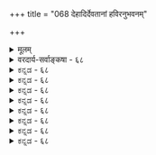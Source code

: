 +++
title = "068 देहादिर्देवतानां हविरनुभवनम्"

+++
<details><summary>मूलम्</summary>

देहादिर्देवतानां हविरनुभवनं सन्निधेर्योगपद्यं प्रीतिर्दानं फलस्याप्यसदिति कथयन्त्यर्धलोकायतस्थाः ।  
तत्राध्यक्षादिदूरस्वमहिमसदृशाशेषवैशिष्ट्यमासां तत्तद्विध्यर्थवादप्रभृतिभिरविदुस्तत्परैरेव शिष्टाः ॥ ६८ ॥
</details>

<details><summary>वरदार्य-सर्वाङ्कषा - ६८</summary>

प्रसङ्गाद्देवतानां विग्रहादिविषयेऽवश्यवक्तव्यं किञ्चिदाह - देहादिरित्यादि । **देवतानाम्** = अग्नीन्द्रादीनाम् देवतानाम् **देहादिः** =देहेन्द्रियादिः, **हविरनुभवनम्** = हविषां स्वीकरणम् सन्निधेः **यैगपद्यम्** = तत्तत्कर्मसु नानादेशानुष्ठीयमानेषु **युगपत्सन्निधानम्प्रीतिः** = तादृशहोमादिजन्यः सन्तोषविशेषः फलस्य दानमपि तत्तत्कर्मणां फलप्रदानं च **असत्** = नास्ति इति **अर्धलोकायतस्थाः** = **अर्धनास्तिकाः** = उत्तरकाण्डाप्रामाण्यवादिनः पूर्वमीमांसकाः कथयन्ति । पूर्वकाण्डाप्रामाण्यमुत्तरकाण्डमात्रप्रामाण्यञ्च वदन्तो राहुमीमांसकाः यथाऽर्धनास्तिकाः, 







500 

तत्राध्यक्षादिदूरस्वमहिमसदृशाशेषवैशिष्ट्यमासां 

तत्तद्विध्यर्थवादप्रभृतिभिरविदुः तत्परैरेव शिष्टाः ॥68॥ 

तथैवोत्तरकाण्डाप्रामाण्यं पूर्वकाण्डमात्रप्रामाण्यवादिनः कबन्धमीमांसका अपि अर्धनास्तिका इत्याचार्याणामाशयः । अत एव च सर्वस्याप्यविशेषेण प्रामाण्यवादिन एतत्सिद्धान्तिन एव पूर्णास्तिका इत्यपि कैमुतिकसिद्धम् ॥ 

पूर्वमीमांसकानामयमाशयः - अग्नीन्द्रादीनां देवतानां यदि शरीरं स्यात्, तत् किमभौतिकम्, उत भौतिकम्? नाद्यः, आत्मातिरिक्तस्य प्राकृतत्वात् तत्रत्यानां कर्माधीनत्वाङ्गीकाराच्च । द्वितीये तेषां नश्वरत्वावश्यंभावात् ; तेषां नाशे, तदनन्तरं का गतिः ? न चान्यः कश्चनागच्छतीति वाच्यम्, तस्य पूर्वमसत्त्वेन, पूर्वमनुष्ठितकर्मणास्य नूतनस्य प्रसन्नत्वासंभवेन फलस्याप्यसंभवप्रसङ्गात् । न च परमात्मनो नियोगात्सर्वं सङ्गच्छेत, राज्ञाधिकारस्थाननियोगवदिति वाच्यम्; तादृशस्येश्वरस्य पूर्वमीमांसकैरनङ्गीकारात् । न च तावता ते नास्तिकाः, अनुपदमेवास्तिकनास्तिकपदार्थस्य प्रदर्शितत्वात् । अतः कर्मणामेव फलप्रदत्वमावश्यकम् । किञ्च अग्निहोत्रादीनां स्वर्गस्य चैव हि कार्यकारणभावः श्रुतिसिद्धः । मध्ये देवतानां निवेशे स्वर्गो न यागफलं स्यात् । अतो देवता अपि यज्ञशेषतयैव प्राप्तप्राणाः, न तु स्वतन्त्राः । अत एवाग्न्यादिशब्द एव देवता । तदतिरिक्तत्वेऽन्येनापि नाम्ना होमानुष्ठानाद्यापत्तिरिति सर्वं संकीर्णमयं स्यात् । एवं विग्रहाभावादेव हविर्भुक्त्वं तेषां नास्ति । अत एव वैदिकदृष्ट्या परिदृश्यमानोऽग्निरेव हविर्भुक् । किञ्च देवतानां सशरीरत्वे युगपदनेकदेशेष्वेककालावच्छेदेनानुष्ठीयमानेषु यज्ञेषु एकेन शरीरेण युगपत्सान्निध्यासंभवः । न चानेकशरीरपरिग्रहेण तत्संभवः; सर्वेषां तादृशशक्तिसत्त्वे प्रमाणाभावात् । यज्ञविधिनैव तत्कल्पने आत्माश्रयादिदोषप्रसङ्गः । पूर्वोक्तरीत्यान्यथासिद्धेश्च । ईश्वरस्य सर्वनियामकत्वात् सर्वशक्तत्वाच्च सर्वनिर्वाहे, ‘तद्धेतोरेव’ इत्यादिन्यायेन देवतान्तराणामनवकाशप्रसङ्गश्च । अत एव देवताप्रीतेः, तन्मूलकफलव्यवस्थायाश्च नावकाशः । एतत्सर्वमभिप्रेत्योक्तम्- 'विग्रहो हविरादानं युगपत्कर्मसन्निधिः । प्रीतिः फलप्रदानं च देवतानां न विद्यते ॥' (श्लो. वा.) इति । अतश्च 'वज्रहस्तः पुरन्दरः' इत्यादयः केवलार्थवादरूपाः, न स्वार्थे तात्पर्यवन्तः । न चेश्वरस्यैवाभावे उपनिषदां का गतिरिति चेत्, अनेककल्पकालं कर्मानुष्ठानफलभूतदेवयोनिरूपः, भोगभूमिगतः आत्मविशेष एव सः । स्वर्गादयोऽपि अतिशयितभोगभूमयः एव ॥ 

नन्वीश्वराभावे जगत्सृष्ट्यादिकर्ता क इति चेत्, न कोऽपि जगत अनादित्वात्, महाप्रलया भावात् । अवान्तरसृष्टिप्रलयादिकं तु जीवेन चतुर्मुखेनैव निर्वाह्यते । नन्ववान्तरप्रलयपदमेव महाप्रलयसद्भावमावेदयतीति चेत्, महत्त्वादीनां सापेक्षत्वेन, भवत्संमतावान्तरप्रलयस्यैव महाप्रलयरूपत्वात्, भवद्दृष्ट्यैव 'अवान्तर' पदप्रयोगात् । अतो देवानां विग्रहादिर्नास्ति ॥ 

Straf 



सिद्धान्तमाह – तत्रेत्यादि । **तत्र** = एवं प्राप्ते, **शिष्टाः** = वेदनिष्ठाः महात्मानः महर्षयः **आसां** = देवतानाम् **अध्यक्षादिदूराणि** = **प्रत्यक्षानुमानातीतानि** = अतीन्द्रियाणि यानि स्वमहिमानि तत्सदृशम् **अशेषम्** = समस्तमपि वैशिष्ट्यम् **तत्परैः** = तत्तत्स्वार्थे तात्पर्यवद्भिः **तत्तद्विध्यर्थवादप्रभृतिभिरेव** = 

501 

[अवतारतत्त्वविवरणम् ] 



214. 

साधुत्राणादिहेतोः तदुचितसमये विग्रहांशैः स्वकीयैः 

स्वेच्छातः सत्यरूपो विभुरवतरति स्वान् गुणौघाननुज्झन् । व्यूहे संकर्षणादौ गुणनियतिरभिव्यक्तिवैषम्यमात्रात् 

वृद्धिह्रासाद्यभावात् स हि भवति सदा पूर्णषाड्गुण्यशाली ॥69॥ 

तत्तद्देवताप्रतिपादकैः ‘इन्द्राय राज्ञे', 'अग्नयेऽष्टाकपालम्' 'वायव्यं श्वेतमालभेत' इत्यादिविधिभिः, 'वायुर्वै क्षेपिष्ठा देवता' इत्यादिभिः अर्थवादैः, आदिपदग्रायैः 'ह्वयाम्यग्नि प्रथमं स्वस्तये ह्वयामि देव सवितारम्' इत्यादिभिर्मन्त्रैरेव च **अविदुः** = अन्वगच्छन् । अतीन्द्रियविषये वैदिकानां वेद एव परमं चक्षुः । अतो देवानामतिशयितविलक्षणशक्तिमत्त्वादिकमपि तत एव सिद्धं तथैवाङ्गीकार्यम् । 'प्रभृति' पदेन गीतादीनामपि ग्रहणम् । 'सह यज्ञैः प्रजाः सृष्ट्वा पुरोवाच प्रजापतिः । अनेन प्रसविष्यध्वमेष वोऽस्त्विष्टकामधुक् ॥' देवान् भावयतानेन ते देवा भावयन्तु वः । परस्परं भावयन्तः श्रेयः परमवाप्स्यथ ॥' (गी. 3- 1-11 ) इत्यादिभगवद्वचनैर्देवानां फलप्रदत्वादिकं स्पष्टमुक्तम् । वस्तुतस्तु- 

देवतानां रहस्यं तु गहनं परमं मतम् । अध्यात्मज्ञाननिष्ठानामपि वक्तुं न शक्यते ॥ 

आध्यात्मं स्यात्स्वविषयम्, अधिदेवं तु सृष्टिगम् । विज्ञानं दुर्लभं ज्ञानात्, ज्ञात्वा त्याज्या विचारणा ॥ श्रद्धैव पोषणीया स्यात्स्वात्मनो हितमीप्सता । दुर्लभा सा च सत्सङ्गादन्यत्राहुर्मनीषिणः ॥ ६८ ॥
</details>


<details><summary>ಕನ್ನಡ - ६८</summary>

देवतॆगळिगॆ शरीरादिगळु इल्लवॆन्दु पूर्वमीमांसकरु हेळुवु दरिन्द, परमात्मनिगू विग्रहादिगळु इरलु साध्यविल्ल ऎम्ब आक्षेपवन्नु विमर्शिसुत्तारॆ देवतानां देहादि, हविरनुभवनं, सन्निधे यगपद्यं, प्रीतिः, फलस्य दानमपि असत् 

- इन्द्रादि देवतॆगळिगॆ शरीरेन्द्रियादिगळु, हविस्सन्नु पडॆयुवुदु, ऒन्दे समयदल्लि अनेक कडॆगळल्लि उपस्थितवागुवुदु, भक्तरु माडुव पूजादिगळिन्द सन्तोष पडुवुदु, आया कर्मगळ फलवन्नु कॊडुवुदु इवु यावुदू इल्ल इति अर्धलोकायतस्था- ऎन्दु देवतॆगळन्नॊप्पद अर्ध नास्तिक राद पूर्वमीमांसकरु हेळुत्तारॆ. 

\- 

248 

[श्लोक 68 

तत्र आसां अध्यक्षादिरस्वमहिमसदृशाशेषवैशिष्ट्य तत्परैरेव तद्विध्यर्थवादप्रधृतिभिः शिष्टाः अविदुः-इदु सरि यल्ल. ई देवतॆगळ महत्व, अदक्कॆ तक्कन्तह शक्ति सामर्थ्यगळॆल्लवू लौकिक प्रत्यक्षक्कॆ ऎळ्ळष्टू गोचरवागलु साध्यविल्लदिरुवाग, इन्तह शक्ति सामर्थगळन्नु स्पष्टवागि तिळिसुव विधि, मत्तु अर्थवाद मुन्ताद श्रुति वाक्यगळिन्दले शिष्टरु देवतॆगळिगॆ शरीरादि सद्भाववन्नु निश्चयिसिरुत्तारॆ. 

पूर्वपक्ष - क्रियारूपगळाद यागादिगळु नशिसि होगुवुदरिन्द, मुन्दॆ ऎन्दो बरुव स्वर्गादि फलगळिगॆ इवु साक्षात्तागि कारणवागलु साध्यविल्ल. अवुगळिन्द हुट्टुव 'अपूर्व'दिन्दले फल दॊरॆयुत्तदॆ. यागादिगळिन्द पूजितराद इन्द्रादि देवतॆगळ अनुग्रहदिन्दले आया कर्मगळ फल दॊरॆयुवुदादरॆ, कालान्तरदल्लि एनादरॊन्दु अपचार दिन्द आ अनुग्रह बदलागुव सम्भवविरुवुदरिन्द आ देवतॆगळु कर्मद फलवन्नु कॊडदे इरलु सम्भव बरुत्तदॆ. इदरिन्द वैदिक कर्मगळल्लि यारिगू दृढ विश्वास बरलु अवकाशविल्लदॆ होगुत्तदॆ. 

इदल्लदॆ, यागादिगळिन्द देवतॆगळिगॆ प्रीति बरलु अवकाशवू इल्ल. यागदल्लि आया देवतॆगॆ कॊडुव आहुतिगळन्नु अवरे साक्षात्तागि बन्दु 'स्वीकरिसुवुदागलि, अदन्नु भोगिसुवुदागलि, इदरिन्द प्रीति हुट्टुवुदा गलि, इवु यावुदक्कू अवकाशविल्ल. ई क्रियॆगळॆल्लवू शरीरसाध्य. शरीर ऒप्पिदरॆ अदक्कॆ नाशवू ऒन्दु दिन अगत्य. शरीर नाशवादमेलॆ आ देवतॆगळिन्द आहुतियन्नु स्वीकरिसुवुदु मुन्तादवु शक्यविल्ल. इदरिन्द आ कालदल्लि माडुव यागादिगळू फलरहितवे आगबेकागुत्तदॆ. 

इदल्लदॆ, ऒन्दे समयदल्लि ऒन्दे देवतॆगॆ अनेक जनरु आहुति यन्नु कॊट्टाग, ऒन्दे समयदल्लि ऒन्दु शरीर अनेक कडॆगळल्लिरलु साध्यविल्लदिरुवुदरिन्द आहुतियन्नु स्वीकरिसलु शक्यवे इल्ल. इदरिन्द आ कर्मगळु विफलवागबेकागुत्तदॆ. आद्दरिन्द देवतॆगळिगॆ शरीरवागलि अहुतियन्नु स्वीकरिसुवुदागलि, अनुग्रहवागलि, अदर मूलक फलप्राप्ति यागलि ऒप्पतक्कद्दल्ल. इदन्नु कुमारिलरु 'विग्रहो हविरादानं युग पत्कर्मसन्निधिः । प्रीतिः फलप्रदानं च देवतानां न विद्यते” ऎन्दु हेळिरुवरु.श्लोक 69] 

नायकसर 

249 

- 214 - [भगवन्तनु ऎल्लि यावागलू षड्डु ण परिपूर्णनु 

इन्द्रादि शब्दगळिगॆ एनर्थ? ऎन्दरॆ, आया शब्दवे देवतॆये हॊरतु, बेरॆयागि देवतॆ ऎम्ब ऒन्दु आत्मवर्गवे इल्ल. वेद नित्यविभु वाद्दरिन्द अदर इन्द्रादि शब्दगळू नित्यविभुवाद्दरिन्द यारु यावकडॆ यागादिगळन्नु माडिदरू आया देवतॆगळ मन्त्रवन्नु हेळि आहुति कॊडु वुदरल्लि याव अड्डियू इल्ल. आद्दरिन्द देवतॆगळिगॆ शरीरादिगळु इल्ल. 

सिद्धान्त ई पक्षदल्लि लोकातीतवाद अर्थवन्नु हेळुव वेददल्लि हेळिरुव 'वज्रहस्तः पुरन्दरः' इत्यादि देवतॆगळ वर्णनॆगळॆल्लवू अर्थ रहितवागुत्तवॆ. लोकातीतराद देवतॆगळ शक्ति सामर्थ्यगळन्नु नम्म दृष्टान्तदिन्द निर्णयिसुवुदु परम अविवेकवागुत्तदॆ. अवर प्रीति कोपगळु नम्मगळ प्रीति कोपगळन्तॆ अव्यवस्थितवागिरुवुदिल्ल. आद्द रिन्द देवतॆगळिगॆ विलक्षण शरीर, विलक्षण शक्तिसामर्थगळु, व्यवस्थितवाद प्रीतिकोपगळू इरुवुदरिन्द हिन्दॆ हेळिद याव दोषवू बरुवुदिल्ल. इदरन्तॆ परमत्मनू अवनिगॆ तक्कन्तॆ दिव्य मङ्गळ शरीर, शक्तिसामर्थादि विशिष्टनागुवुदरल्लि याव तडॆयू इल्ल ॥ ६८ ।
</details>


<details><summary>ಕನ್ನಡ - ६८</summary>

देवतॆगळिगॆ शरीरादिगळु इल्लवॆन्दु पूर्वमीमांसकरु हेळुवु दरिन्द, परमात्मनिगू विग्रहादिगळु इरलु साध्यविल्ल ऎम्ब आक्षेपवन्नु विमर्शिसुत्तारॆ देवतानां देहादि, हविरनुभवनं, सन्निधे यगपद्यं, प्रीतिः, फलस्य दानमपि असत् 

- इन्द्रादि देवतॆगळिगॆ शरीरेन्द्रियादिगळु, हविस्सन्नु पडॆयुवुदु, ऒन्दे समयदल्लि अनेक कडॆगळल्लि उपस्थितवागुवुदु, भक्तरु माडुव पूजादिगळिन्द सन्तोष पडुवुदु, आया कर्मगळ फलवन्नु कॊडुवुदु इवु यावुदू इल्ल इति अर्धलोकायतस्था- ऎन्दु देवतॆगळन्नॊप्पद अर्ध नास्तिक राद पूर्वमीमांसकरु हेळुत्तारॆ. 

\- 

248 

[श्लोक 68 

तत्र आसां अध्यक्षादिरस्वमहिमसदृशाशेषवैशिष्ट्य तत्परैरेव तद्विध्यर्थवादप्रधृतिभिः शिष्टाः अविदुः-इदु सरि यल्ल. ई देवतॆगळ महत्व, अदक्कॆ तक्कन्तह शक्ति सामर्थ्यगळॆल्लवू लौकिक प्रत्यक्षक्कॆ ऎळ्ळष्टू गोचरवागलु साध्यविल्लदिरुवाग, इन्तह शक्ति सामर्थगळन्नु स्पष्टवागि तिळिसुव विधि, मत्तु अर्थवाद मुन्ताद श्रुति वाक्यगळिन्दले शिष्टरु देवतॆगळिगॆ शरीरादि सद्भाववन्नु निश्चयिसिरुत्तारॆ. 

पूर्वपक्ष - क्रियारूपगळाद यागादिगळु नशिसि होगुवुदरिन्द, मुन्दॆ ऎन्दो बरुव स्वर्गादि फलगळिगॆ इवु साक्षात्तागि कारणवागलु साध्यविल्ल. अवुगळिन्द हुट्टुव 'अपूर्व'दिन्दले फल दॊरॆयुत्तदॆ. यागादिगळिन्द पूजितराद इन्द्रादि देवतॆगळ अनुग्रहदिन्दले आया कर्मगळ फल दॊरॆयुवुदादरॆ, कालान्तरदल्लि एनादरॊन्दु अपचार दिन्द आ अनुग्रह बदलागुव सम्भवविरुवुदरिन्द आ देवतॆगळु कर्मद फलवन्नु कॊडदे इरलु सम्भव बरुत्तदॆ. इदरिन्द वैदिक कर्मगळल्लि यारिगू दृढ विश्वास बरलु अवकाशविल्लदॆ होगुत्तदॆ. 

इदल्लदॆ, यागादिगळिन्द देवतॆगळिगॆ प्रीति बरलु अवकाशवू इल्ल. यागदल्लि आया देवतॆगॆ कॊडुव आहुतिगळन्नु अवरे साक्षात्तागि बन्दु 'स्वीकरिसुवुदागलि, अदन्नु भोगिसुवुदागलि, इदरिन्द प्रीति हुट्टुवुदा गलि, इवु यावुदक्कू अवकाशविल्ल. ई क्रियॆगळॆल्लवू शरीरसाध्य. शरीर ऒप्पिदरॆ अदक्कॆ नाशवू ऒन्दु दिन अगत्य. शरीर नाशवादमेलॆ आ देवतॆगळिन्द आहुतियन्नु स्वीकरिसुवुदु मुन्तादवु शक्यविल्ल. इदरिन्द आ कालदल्लि माडुव यागादिगळू फलरहितवे आगबेकागुत्तदॆ. 

इदल्लदॆ, ऒन्दे समयदल्लि ऒन्दे देवतॆगॆ अनेक जनरु आहुति यन्नु कॊट्टाग, ऒन्दे समयदल्लि ऒन्दु शरीर अनेक कडॆगळल्लिरलु साध्यविल्लदिरुवुदरिन्द आहुतियन्नु स्वीकरिसलु शक्यवे इल्ल. इदरिन्द आ कर्मगळु विफलवागबेकागुत्तदॆ. आद्दरिन्द देवतॆगळिगॆ शरीरवागलि अहुतियन्नु स्वीकरिसुवुदागलि, अनुग्रहवागलि, अदर मूलक फलप्राप्ति यागलि ऒप्पतक्कद्दल्ल. इदन्नु कुमारिलरु 'विग्रहो हविरादानं युग पत्कर्मसन्निधिः । प्रीतिः फलप्रदानं च देवतानां न विद्यते” ऎन्दु हेळिरुवरु.श्लोक 69] 

नायकसर 

249 

- 214 - [भगवन्तनु ऎल्लि यावागलू षड्डु ण परिपूर्णनु 

इन्द्रादि शब्दगळिगॆ एनर्थ? ऎन्दरॆ, आया शब्दवे देवतॆये हॊरतु, बेरॆयागि देवतॆ ऎम्ब ऒन्दु आत्मवर्गवे इल्ल. वेद नित्यविभु वाद्दरिन्द अदर इन्द्रादि शब्दगळू नित्यविभुवाद्दरिन्द यारु यावकडॆ यागादिगळन्नु माडिदरू आया देवतॆगळ मन्त्रवन्नु हेळि आहुति कॊडु वुदरल्लि याव अड्डियू इल्ल. आद्दरिन्द देवतॆगळिगॆ शरीरादिगळु इल्ल. 

सिद्धान्त ई पक्षदल्लि लोकातीतवाद अर्थवन्नु हेळुव वेददल्लि हेळिरुव 'वज्रहस्तः पुरन्दरः' इत्यादि देवतॆगळ वर्णनॆगळॆल्लवू अर्थ रहितवागुत्तवॆ. लोकातीतराद देवतॆगळ शक्ति सामर्थ्यगळन्नु नम्म दृष्टान्तदिन्द निर्णयिसुवुदु परम अविवेकवागुत्तदॆ. अवर प्रीति कोपगळु नम्मगळ प्रीति कोपगळन्तॆ अव्यवस्थितवागिरुवुदिल्ल. आद्द रिन्द देवतॆगळिगॆ विलक्षण शरीर, विलक्षण शक्तिसामर्थगळु, व्यवस्थितवाद प्रीतिकोपगळू इरुवुदरिन्द हिन्दॆ हेळिद याव दोषवू बरुवुदिल्ल. इदरन्तॆ परमत्मनू अवनिगॆ तक्कन्तॆ दिव्य मङ्गळ शरीर, शक्तिसामर्थादि विशिष्टनागुवुदरल्लि याव तडॆयू इल्ल ॥ ६८ ।
</details>



<details><summary>ಕನ್ನಡ - ६८</summary>

देवतॆगळिगॆ शरीरादिगळु इल्लवॆन्दु पूर्वमीमांसकरु हेळुवु दरिन्द, परमात्मनिगू विग्रहादिगळु इरलु साध्यविल्ल ऎम्ब आक्षेपवन्नु विमर्शिसुत्तारॆ देवतानां देहादि, हविरनुभवनं, सन्निधे यगपद्यं, प्रीतिः, फलस्य दानमपि असत् 

- इन्द्रादि देवतॆगळिगॆ शरीरेन्द्रियादिगळु, हविस्सन्नु पडॆयुवुदु, ऒन्दे समयदल्लि अनेक कडॆगळल्लि उपस्थितवागुवुदु, भक्तरु माडुव पूजादिगळिन्द सन्तोष पडुवुदु, आया कर्मगळ फलवन्नु कॊडुवुदु इवु यावुदू इल्ल इति अर्धलोकायतस्था- ऎन्दु देवतॆगळन्नॊप्पद अर्ध नास्तिक राद पूर्वमीमांसकरु हेळुत्तारॆ. 

\- 

248 

[श्लोक 68 

तत्र आसां अध्यक्षादिरस्वमहिमसदृशाशेषवैशिष्ट्य तत्परैरेव तद्विध्यर्थवादप्रधृतिभिः शिष्टाः अविदुः-इदु सरि यल्ल. ई देवतॆगळ महत्व, अदक्कॆ तक्कन्तह शक्ति सामर्थ्यगळॆल्लवू लौकिक प्रत्यक्षक्कॆ ऎळ्ळष्टू गोचरवागलु साध्यविल्लदिरुवाग, इन्तह शक्ति सामर्थगळन्नु स्पष्टवागि तिळिसुव विधि, मत्तु अर्थवाद मुन्ताद श्रुति वाक्यगळिन्दले शिष्टरु देवतॆगळिगॆ शरीरादि सद्भाववन्नु निश्चयिसिरुत्तारॆ. 

पूर्वपक्ष - क्रियारूपगळाद यागादिगळु नशिसि होगुवुदरिन्द, मुन्दॆ ऎन्दो बरुव स्वर्गादि फलगळिगॆ इवु साक्षात्तागि कारणवागलु साध्यविल्ल. अवुगळिन्द हुट्टुव 'अपूर्व'दिन्दले फल दॊरॆयुत्तदॆ. यागादिगळिन्द पूजितराद इन्द्रादि देवतॆगळ अनुग्रहदिन्दले आया कर्मगळ फल दॊरॆयुवुदादरॆ, कालान्तरदल्लि एनादरॊन्दु अपचार दिन्द आ अनुग्रह बदलागुव सम्भवविरुवुदरिन्द आ देवतॆगळु कर्मद फलवन्नु कॊडदे इरलु सम्भव बरुत्तदॆ. इदरिन्द वैदिक कर्मगळल्लि यारिगू दृढ विश्वास बरलु अवकाशविल्लदॆ होगुत्तदॆ. 

इदल्लदॆ, यागादिगळिन्द देवतॆगळिगॆ प्रीति बरलु अवकाशवू इल्ल. यागदल्लि आया देवतॆगॆ कॊडुव आहुतिगळन्नु अवरे साक्षात्तागि बन्दु 'स्वीकरिसुवुदागलि, अदन्नु भोगिसुवुदागलि, इदरिन्द प्रीति हुट्टुवुदा गलि, इवु यावुदक्कू अवकाशविल्ल. ई क्रियॆगळॆल्लवू शरीरसाध्य. शरीर ऒप्पिदरॆ अदक्कॆ नाशवू ऒन्दु दिन अगत्य. शरीर नाशवादमेलॆ आ देवतॆगळिन्द आहुतियन्नु स्वीकरिसुवुदु मुन्तादवु शक्यविल्ल. इदरिन्द आ कालदल्लि माडुव यागादिगळू फलरहितवे आगबेकागुत्तदॆ. 

इदल्लदॆ, ऒन्दे समयदल्लि ऒन्दे देवतॆगॆ अनेक जनरु आहुति यन्नु कॊट्टाग, ऒन्दे समयदल्लि ऒन्दु शरीर अनेक कडॆगळल्लिरलु साध्यविल्लदिरुवुदरिन्द आहुतियन्नु स्वीकरिसलु शक्यवे इल्ल. इदरिन्द आ कर्मगळु विफलवागबेकागुत्तदॆ. आद्दरिन्द देवतॆगळिगॆ शरीरवागलि अहुतियन्नु स्वीकरिसुवुदागलि, अनुग्रहवागलि, अदर मूलक फलप्राप्ति यागलि ऒप्पतक्कद्दल्ल. इदन्नु कुमारिलरु 'विग्रहो हविरादानं युग पत्कर्मसन्निधिः । प्रीतिः फलप्रदानं च देवतानां न विद्यते” ऎन्दु हेळिरुवरु.श्लोक 69] 

नायकसर 

249 

- 214 - [भगवन्तनु ऎल्लि यावागलू षड्डु ण परिपूर्णनु 

इन्द्रादि शब्दगळिगॆ एनर्थ? ऎन्दरॆ, आया शब्दवे देवतॆये हॊरतु, बेरॆयागि देवतॆ ऎम्ब ऒन्दु आत्मवर्गवे इल्ल. वेद नित्यविभु वाद्दरिन्द अदर इन्द्रादि शब्दगळू नित्यविभुवाद्दरिन्द यारु यावकडॆ यागादिगळन्नु माडिदरू आया देवतॆगळ मन्त्रवन्नु हेळि आहुति कॊडु वुदरल्लि याव अड्डियू इल्ल. आद्दरिन्द देवतॆगळिगॆ शरीरादिगळु इल्ल. 

सिद्धान्त ई पक्षदल्लि लोकातीतवाद अर्थवन्नु हेळुव वेददल्लि हेळिरुव 'वज्रहस्तः पुरन्दरः' इत्यादि देवतॆगळ वर्णनॆगळॆल्लवू अर्थ रहितवागुत्तवॆ. लोकातीतराद देवतॆगळ शक्ति सामर्थ्यगळन्नु नम्म दृष्टान्तदिन्द निर्णयिसुवुदु परम अविवेकवागुत्तदॆ. अवर प्रीति कोपगळु नम्मगळ प्रीति कोपगळन्तॆ अव्यवस्थितवागिरुवुदिल्ल. आद्द रिन्द देवतॆगळिगॆ विलक्षण शरीर, विलक्षण शक्तिसामर्थगळु, व्यवस्थितवाद प्रीतिकोपगळू इरुवुदरिन्द हिन्दॆ हेळिद याव दोषवू बरुवुदिल्ल. इदरन्तॆ परमत्मनू अवनिगॆ तक्कन्तॆ दिव्य मङ्गळ शरीर, शक्तिसामर्थादि विशिष्टनागुवुदरल्लि याव तडॆयू इल्ल ॥ ६८ ।
</details>


<details><summary>ಕನ್ನಡ - ६८</summary>

देवतॆगळिगॆ शरीरादिगळु इल्लवॆन्दु पूर्वमीमांसकरु हेळुवु दरिन्द, परमात्मनिगू विग्रहादिगळु इरलु साध्यविल्ल ऎम्ब आक्षेपवन्नु विमर्शिसुत्तारॆ देवतानां देहादि, हविरनुभवनं, सन्निधे यगपद्यं, प्रीतिः, फलस्य दानमपि असत् 

- इन्द्रादि देवतॆगळिगॆ शरीरेन्द्रियादिगळु, हविस्सन्नु पडॆयुवुदु, ऒन्दे समयदल्लि अनेक कडॆगळल्लि उपस्थितवागुवुदु, भक्तरु माडुव पूजादिगळिन्द सन्तोष पडुवुदु, आया कर्मगळ फलवन्नु कॊडुवुदु इवु यावुदू इल्ल इति अर्धलोकायतस्था- ऎन्दु देवतॆगळन्नॊप्पद अर्ध नास्तिक राद पूर्वमीमांसकरु हेळुत्तारॆ. 

\- 

248 

[श्लोक 68 

तत्र आसां अध्यक्षादिरस्वमहिमसदृशाशेषवैशिष्ट्य तत्परैरेव तद्विध्यर्थवादप्रधृतिभिः शिष्टाः अविदुः-इदु सरि यल्ल. ई देवतॆगळ महत्व, अदक्कॆ तक्कन्तह शक्ति सामर्थ्यगळॆल्लवू लौकिक प्रत्यक्षक्कॆ ऎळ्ळष्टू गोचरवागलु साध्यविल्लदिरुवाग, इन्तह शक्ति सामर्थगळन्नु स्पष्टवागि तिळिसुव विधि, मत्तु अर्थवाद मुन्ताद श्रुति वाक्यगळिन्दले शिष्टरु देवतॆगळिगॆ शरीरादि सद्भाववन्नु निश्चयिसिरुत्तारॆ. 

पूर्वपक्ष - क्रियारूपगळाद यागादिगळु नशिसि होगुवुदरिन्द, मुन्दॆ ऎन्दो बरुव स्वर्गादि फलगळिगॆ इवु साक्षात्तागि कारणवागलु साध्यविल्ल. अवुगळिन्द हुट्टुव 'अपूर्व'दिन्दले फल दॊरॆयुत्तदॆ. यागादिगळिन्द पूजितराद इन्द्रादि देवतॆगळ अनुग्रहदिन्दले आया कर्मगळ फल दॊरॆयुवुदादरॆ, कालान्तरदल्लि एनादरॊन्दु अपचार दिन्द आ अनुग्रह बदलागुव सम्भवविरुवुदरिन्द आ देवतॆगळु कर्मद फलवन्नु कॊडदे इरलु सम्भव बरुत्तदॆ. इदरिन्द वैदिक कर्मगळल्लि यारिगू दृढ विश्वास बरलु अवकाशविल्लदॆ होगुत्तदॆ. 

इदल्लदॆ, यागादिगळिन्द देवतॆगळिगॆ प्रीति बरलु अवकाशवू इल्ल. यागदल्लि आया देवतॆगॆ कॊडुव आहुतिगळन्नु अवरे साक्षात्तागि बन्दु 'स्वीकरिसुवुदागलि, अदन्नु भोगिसुवुदागलि, इदरिन्द प्रीति हुट्टुवुदा गलि, इवु यावुदक्कू अवकाशविल्ल. ई क्रियॆगळॆल्लवू शरीरसाध्य. शरीर ऒप्पिदरॆ अदक्कॆ नाशवू ऒन्दु दिन अगत्य. शरीर नाशवादमेलॆ आ देवतॆगळिन्द आहुतियन्नु स्वीकरिसुवुदु मुन्तादवु शक्यविल्ल. इदरिन्द आ कालदल्लि माडुव यागादिगळू फलरहितवे आगबेकागुत्तदॆ. 

इदल्लदॆ, ऒन्दे समयदल्लि ऒन्दे देवतॆगॆ अनेक जनरु आहुति यन्नु कॊट्टाग, ऒन्दे समयदल्लि ऒन्दु शरीर अनेक कडॆगळल्लिरलु साध्यविल्लदिरुवुदरिन्द आहुतियन्नु स्वीकरिसलु शक्यवे इल्ल. इदरिन्द आ कर्मगळु विफलवागबेकागुत्तदॆ. आद्दरिन्द देवतॆगळिगॆ शरीरवागलि अहुतियन्नु स्वीकरिसुवुदागलि, अनुग्रहवागलि, अदर मूलक फलप्राप्ति यागलि ऒप्पतक्कद्दल्ल. इदन्नु कुमारिलरु 'विग्रहो हविरादानं युग पत्कर्मसन्निधिः । प्रीतिः फलप्रदानं च देवतानां न विद्यते” ऎन्दु हेळिरुवरु.श्लोक 69] 

नायकसर 

249 

- 214 - [भगवन्तनु ऎल्लि यावागलू षड्डु ण परिपूर्णनु 

इन्द्रादि शब्दगळिगॆ एनर्थ? ऎन्दरॆ, आया शब्दवे देवतॆये हॊरतु, बेरॆयागि देवतॆ ऎम्ब ऒन्दु आत्मवर्गवे इल्ल. वेद नित्यविभु वाद्दरिन्द अदर इन्द्रादि शब्दगळू नित्यविभुवाद्दरिन्द यारु यावकडॆ यागादिगळन्नु माडिदरू आया देवतॆगळ मन्त्रवन्नु हेळि आहुति कॊडु वुदरल्लि याव अड्डियू इल्ल. आद्दरिन्द देवतॆगळिगॆ शरीरादिगळु इल्ल. 

सिद्धान्त ई पक्षदल्लि लोकातीतवाद अर्थवन्नु हेळुव वेददल्लि हेळिरुव 'वज्रहस्तः पुरन्दरः' इत्यादि देवतॆगळ वर्णनॆगळॆल्लवू अर्थ रहितवागुत्तवॆ. लोकातीतराद देवतॆगळ शक्ति सामर्थ्यगळन्नु नम्म दृष्टान्तदिन्द निर्णयिसुवुदु परम अविवेकवागुत्तदॆ. अवर प्रीति कोपगळु नम्मगळ प्रीति कोपगळन्तॆ अव्यवस्थितवागिरुवुदिल्ल. आद्द रिन्द देवतॆगळिगॆ विलक्षण शरीर, विलक्षण शक्तिसामर्थगळु, व्यवस्थितवाद प्रीतिकोपगळू इरुवुदरिन्द हिन्दॆ हेळिद याव दोषवू बरुवुदिल्ल. इदरन्तॆ परमत्मनू अवनिगॆ तक्कन्तॆ दिव्य मङ्गळ शरीर, शक्तिसामर्थादि विशिष्टनागुवुदरल्लि याव तडॆयू इल्ल ॥ ६८ ।
</details>



<details><summary>ಕನ್ನಡ - ६८</summary>

देवतॆगळिगॆ शरीरादिगळु इल्लवॆन्दु पूर्वमीमांसकरु हेळुवु दरिन्द, परमात्मनिगू विग्रहादिगळु इरलु साध्यविल्ल ऎम्ब आक्षेपवन्नु विमर्शिसुत्तारॆ देवतानां देहादि, हविरनुभवनं, सन्निधे यगपद्यं, प्रीतिः, फलस्य दानमपि असत् 

- इन्द्रादि देवतॆगळिगॆ शरीरेन्द्रियादिगळु, हविस्सन्नु पडॆयुवुदु, ऒन्दे समयदल्लि अनेक कडॆगळल्लि उपस्थितवागुवुदु, भक्तरु माडुव पूजादिगळिन्द सन्तोष पडुवुदु, आया कर्मगळ फलवन्नु कॊडुवुदु इवु यावुदू इल्ल इति अर्धलोकायतस्था- ऎन्दु देवतॆगळन्नॊप्पद अर्ध नास्तिक राद पूर्वमीमांसकरु हेळुत्तारॆ. 

\- 

248 

[श्लोक 68 

तत्र आसां अध्यक्षादिरस्वमहिमसदृशाशेषवैशिष्ट्य तत्परैरेव तद्विध्यर्थवादप्रधृतिभिः शिष्टाः अविदुः-इदु सरि यल्ल. ई देवतॆगळ महत्व, अदक्कॆ तक्कन्तह शक्ति सामर्थ्यगळॆल्लवू लौकिक प्रत्यक्षक्कॆ ऎळ्ळष्टू गोचरवागलु साध्यविल्लदिरुवाग, इन्तह शक्ति सामर्थगळन्नु स्पष्टवागि तिळिसुव विधि, मत्तु अर्थवाद मुन्ताद श्रुति वाक्यगळिन्दले शिष्टरु देवतॆगळिगॆ शरीरादि सद्भाववन्नु निश्चयिसिरुत्तारॆ. 

पूर्वपक्ष - क्रियारूपगळाद यागादिगळु नशिसि होगुवुदरिन्द, मुन्दॆ ऎन्दो बरुव स्वर्गादि फलगळिगॆ इवु साक्षात्तागि कारणवागलु साध्यविल्ल. अवुगळिन्द हुट्टुव 'अपूर्व'दिन्दले फल दॊरॆयुत्तदॆ. यागादिगळिन्द पूजितराद इन्द्रादि देवतॆगळ अनुग्रहदिन्दले आया कर्मगळ फल दॊरॆयुवुदादरॆ, कालान्तरदल्लि एनादरॊन्दु अपचार दिन्द आ अनुग्रह बदलागुव सम्भवविरुवुदरिन्द आ देवतॆगळु कर्मद फलवन्नु कॊडदे इरलु सम्भव बरुत्तदॆ. इदरिन्द वैदिक कर्मगळल्लि यारिगू दृढ विश्वास बरलु अवकाशविल्लदॆ होगुत्तदॆ. 

इदल्लदॆ, यागादिगळिन्द देवतॆगळिगॆ प्रीति बरलु अवकाशवू इल्ल. यागदल्लि आया देवतॆगॆ कॊडुव आहुतिगळन्नु अवरे साक्षात्तागि बन्दु 'स्वीकरिसुवुदागलि, अदन्नु भोगिसुवुदागलि, इदरिन्द प्रीति हुट्टुवुदा गलि, इवु यावुदक्कू अवकाशविल्ल. ई क्रियॆगळॆल्लवू शरीरसाध्य. शरीर ऒप्पिदरॆ अदक्कॆ नाशवू ऒन्दु दिन अगत्य. शरीर नाशवादमेलॆ आ देवतॆगळिन्द आहुतियन्नु स्वीकरिसुवुदु मुन्तादवु शक्यविल्ल. इदरिन्द आ कालदल्लि माडुव यागादिगळू फलरहितवे आगबेकागुत्तदॆ. 

इदल्लदॆ, ऒन्दे समयदल्लि ऒन्दे देवतॆगॆ अनेक जनरु आहुति यन्नु कॊट्टाग, ऒन्दे समयदल्लि ऒन्दु शरीर अनेक कडॆगळल्लिरलु साध्यविल्लदिरुवुदरिन्द आहुतियन्नु स्वीकरिसलु शक्यवे इल्ल. इदरिन्द आ कर्मगळु विफलवागबेकागुत्तदॆ. आद्दरिन्द देवतॆगळिगॆ शरीरवागलि अहुतियन्नु स्वीकरिसुवुदागलि, अनुग्रहवागलि, अदर मूलक फलप्राप्ति यागलि ऒप्पतक्कद्दल्ल. इदन्नु कुमारिलरु 'विग्रहो हविरादानं युग पत्कर्मसन्निधिः । प्रीतिः फलप्रदानं च देवतानां न विद्यते” ऎन्दु हेळिरुवरु.श्लोक 69] 

नायकसर 

249 

- 214 - [भगवन्तनु ऎल्लि यावागलू षड्डु ण परिपूर्णनु 

इन्द्रादि शब्दगळिगॆ एनर्थ? ऎन्दरॆ, आया शब्दवे देवतॆये हॊरतु, बेरॆयागि देवतॆ ऎम्ब ऒन्दु आत्मवर्गवे इल्ल. वेद नित्यविभु वाद्दरिन्द अदर इन्द्रादि शब्दगळू नित्यविभुवाद्दरिन्द यारु यावकडॆ यागादिगळन्नु माडिदरू आया देवतॆगळ मन्त्रवन्नु हेळि आहुति कॊडु वुदरल्लि याव अड्डियू इल्ल. आद्दरिन्द देवतॆगळिगॆ शरीरादिगळु इल्ल. 

सिद्धान्त ई पक्षदल्लि लोकातीतवाद अर्थवन्नु हेळुव वेददल्लि हेळिरुव 'वज्रहस्तः पुरन्दरः' इत्यादि देवतॆगळ वर्णनॆगळॆल्लवू अर्थ रहितवागुत्तवॆ. लोकातीतराद देवतॆगळ शक्ति सामर्थ्यगळन्नु नम्म दृष्टान्तदिन्द निर्णयिसुवुदु परम अविवेकवागुत्तदॆ. अवर प्रीति कोपगळु नम्मगळ प्रीति कोपगळन्तॆ अव्यवस्थितवागिरुवुदिल्ल. आद्द रिन्द देवतॆगळिगॆ विलक्षण शरीर, विलक्षण शक्तिसामर्थगळु, व्यवस्थितवाद प्रीतिकोपगळू इरुवुदरिन्द हिन्दॆ हेळिद याव दोषवू बरुवुदिल्ल. इदरन्तॆ परमत्मनू अवनिगॆ तक्कन्तॆ दिव्य मङ्गळ शरीर, शक्तिसामर्थादि विशिष्टनागुवुदरल्लि याव तडॆयू इल्ल ॥ ६८ ।
</details>


<details><summary>ಕನ್ನಡ - ६८</summary>

देवतॆगळिगॆ शरीरादिगळु इल्लवॆन्दु पूर्वमीमांसकरु हेळुवु दरिन्द, परमात्मनिगू विग्रहादिगळु इरलु साध्यविल्ल ऎम्ब आक्षेपवन्नु विमर्शिसुत्तारॆ देवतानां देहादि, हविरनुभवनं, सन्निधे यगपद्यं, प्रीतिः, फलस्य दानमपि असत् 

- इन्द्रादि देवतॆगळिगॆ शरीरेन्द्रियादिगळु, हविस्सन्नु पडॆयुवुदु, ऒन्दे समयदल्लि अनेक कडॆगळल्लि उपस्थितवागुवुदु, भक्तरु माडुव पूजादिगळिन्द सन्तोष पडुवुदु, आया कर्मगळ फलवन्नु कॊडुवुदु इवु यावुदू इल्ल इति अर्धलोकायतस्था- ऎन्दु देवतॆगळन्नॊप्पद अर्ध नास्तिक राद पूर्वमीमांसकरु हेळुत्तारॆ. 

\- 

248 

[श्लोक 68 

तत्र आसां अध्यक्षादिरस्वमहिमसदृशाशेषवैशिष्ट्य तत्परैरेव तद्विध्यर्थवादप्रधृतिभिः शिष्टाः अविदुः-इदु सरि यल्ल. ई देवतॆगळ महत्व, अदक्कॆ तक्कन्तह शक्ति सामर्थ्यगळॆल्लवू लौकिक प्रत्यक्षक्कॆ ऎळ्ळष्टू गोचरवागलु साध्यविल्लदिरुवाग, इन्तह शक्ति सामर्थगळन्नु स्पष्टवागि तिळिसुव विधि, मत्तु अर्थवाद मुन्ताद श्रुति वाक्यगळिन्दले शिष्टरु देवतॆगळिगॆ शरीरादि सद्भाववन्नु निश्चयिसिरुत्तारॆ. 

पूर्वपक्ष - क्रियारूपगळाद यागादिगळु नशिसि होगुवुदरिन्द, मुन्दॆ ऎन्दो बरुव स्वर्गादि फलगळिगॆ इवु साक्षात्तागि कारणवागलु साध्यविल्ल. अवुगळिन्द हुट्टुव 'अपूर्व'दिन्दले फल दॊरॆयुत्तदॆ. यागादिगळिन्द पूजितराद इन्द्रादि देवतॆगळ अनुग्रहदिन्दले आया कर्मगळ फल दॊरॆयुवुदादरॆ, कालान्तरदल्लि एनादरॊन्दु अपचार दिन्द आ अनुग्रह बदलागुव सम्भवविरुवुदरिन्द आ देवतॆगळु कर्मद फलवन्नु कॊडदे इरलु सम्भव बरुत्तदॆ. इदरिन्द वैदिक कर्मगळल्लि यारिगू दृढ विश्वास बरलु अवकाशविल्लदॆ होगुत्तदॆ. 

इदल्लदॆ, यागादिगळिन्द देवतॆगळिगॆ प्रीति बरलु अवकाशवू इल्ल. यागदल्लि आया देवतॆगॆ कॊडुव आहुतिगळन्नु अवरे साक्षात्तागि बन्दु 'स्वीकरिसुवुदागलि, अदन्नु भोगिसुवुदागलि, इदरिन्द प्रीति हुट्टुवुदा गलि, इवु यावुदक्कू अवकाशविल्ल. ई क्रियॆगळॆल्लवू शरीरसाध्य. शरीर ऒप्पिदरॆ अदक्कॆ नाशवू ऒन्दु दिन अगत्य. शरीर नाशवादमेलॆ आ देवतॆगळिन्द आहुतियन्नु स्वीकरिसुवुदु मुन्तादवु शक्यविल्ल. इदरिन्द आ कालदल्लि माडुव यागादिगळू फलरहितवे आगबेकागुत्तदॆ. 

इदल्लदॆ, ऒन्दे समयदल्लि ऒन्दे देवतॆगॆ अनेक जनरु आहुति यन्नु कॊट्टाग, ऒन्दे समयदल्लि ऒन्दु शरीर अनेक कडॆगळल्लिरलु साध्यविल्लदिरुवुदरिन्द आहुतियन्नु स्वीकरिसलु शक्यवे इल्ल. इदरिन्द आ कर्मगळु विफलवागबेकागुत्तदॆ. आद्दरिन्द देवतॆगळिगॆ शरीरवागलि अहुतियन्नु स्वीकरिसुवुदागलि, अनुग्रहवागलि, अदर मूलक फलप्राप्ति यागलि ऒप्पतक्कद्दल्ल. इदन्नु कुमारिलरु 'विग्रहो हविरादानं युग पत्कर्मसन्निधिः । प्रीतिः फलप्रदानं च देवतानां न विद्यते” ऎन्दु हेळिरुवरु.श्लोक 69] 

नायकसर 

249 

- 214 - [भगवन्तनु ऎल्लि यावागलू षड्डु ण परिपूर्णनु 

इन्द्रादि शब्दगळिगॆ एनर्थ? ऎन्दरॆ, आया शब्दवे देवतॆये हॊरतु, बेरॆयागि देवतॆ ऎम्ब ऒन्दु आत्मवर्गवे इल्ल. वेद नित्यविभु वाद्दरिन्द अदर इन्द्रादि शब्दगळू नित्यविभुवाद्दरिन्द यारु यावकडॆ यागादिगळन्नु माडिदरू आया देवतॆगळ मन्त्रवन्नु हेळि आहुति कॊडु वुदरल्लि याव अड्डियू इल्ल. आद्दरिन्द देवतॆगळिगॆ शरीरादिगळु इल्ल. 

सिद्धान्त ई पक्षदल्लि लोकातीतवाद अर्थवन्नु हेळुव वेददल्लि हेळिरुव 'वज्रहस्तः पुरन्दरः' इत्यादि देवतॆगळ वर्णनॆगळॆल्लवू अर्थ रहितवागुत्तवॆ. लोकातीतराद देवतॆगळ शक्ति सामर्थ्यगळन्नु नम्म दृष्टान्तदिन्द निर्णयिसुवुदु परम अविवेकवागुत्तदॆ. अवर प्रीति कोपगळु नम्मगळ प्रीति कोपगळन्तॆ अव्यवस्थितवागिरुवुदिल्ल. आद्द रिन्द देवतॆगळिगॆ विलक्षण शरीर, विलक्षण शक्तिसामर्थगळु, व्यवस्थितवाद प्रीतिकोपगळू इरुवुदरिन्द हिन्दॆ हेळिद याव दोषवू बरुवुदिल्ल. इदरन्तॆ परमत्मनू अवनिगॆ तक्कन्तॆ दिव्य मङ्गळ शरीर, शक्तिसामर्थादि विशिष्टनागुवुदरल्लि याव तडॆयू इल्ल ॥ ६८ ।
</details>



<details><summary>ಕನ್ನಡ - ६८</summary>

देवतॆगळिगॆ शरीरादिगळु इल्लवॆन्दु पूर्वमीमांसकरु हेळुवु दरिन्द, परमात्मनिगू विग्रहादिगळु इरलु साध्यविल्ल ऎम्ब आक्षेपवन्नु विमर्शिसुत्तारॆ देवतानां देहादि, हविरनुभवनं, सन्निधे यगपद्यं, प्रीतिः, फलस्य दानमपि असत् 

- इन्द्रादि देवतॆगळिगॆ शरीरेन्द्रियादिगळु, हविस्सन्नु पडॆयुवुदु, ऒन्दे समयदल्लि अनेक कडॆगळल्लि उपस्थितवागुवुदु, भक्तरु माडुव पूजादिगळिन्द सन्तोष पडुवुदु, आया कर्मगळ फलवन्नु कॊडुवुदु इवु यावुदू इल्ल इति अर्धलोकायतस्था- ऎन्दु देवतॆगळन्नॊप्पद अर्ध नास्तिक राद पूर्वमीमांसकरु हेळुत्तारॆ. 

\- 

248 

[श्लोक 68 

तत्र आसां अध्यक्षादिरस्वमहिमसदृशाशेषवैशिष्ट्य तत्परैरेव तद्विध्यर्थवादप्रधृतिभिः शिष्टाः अविदुः-इदु सरि यल्ल. ई देवतॆगळ महत्व, अदक्कॆ तक्कन्तह शक्ति सामर्थ्यगळॆल्लवू लौकिक प्रत्यक्षक्कॆ ऎळ्ळष्टू गोचरवागलु साध्यविल्लदिरुवाग, इन्तह शक्ति सामर्थगळन्नु स्पष्टवागि तिळिसुव विधि, मत्तु अर्थवाद मुन्ताद श्रुति वाक्यगळिन्दले शिष्टरु देवतॆगळिगॆ शरीरादि सद्भाववन्नु निश्चयिसिरुत्तारॆ. 

पूर्वपक्ष - क्रियारूपगळाद यागादिगळु नशिसि होगुवुदरिन्द, मुन्दॆ ऎन्दो बरुव स्वर्गादि फलगळिगॆ इवु साक्षात्तागि कारणवागलु साध्यविल्ल. अवुगळिन्द हुट्टुव 'अपूर्व'दिन्दले फल दॊरॆयुत्तदॆ. यागादिगळिन्द पूजितराद इन्द्रादि देवतॆगळ अनुग्रहदिन्दले आया कर्मगळ फल दॊरॆयुवुदादरॆ, कालान्तरदल्लि एनादरॊन्दु अपचार दिन्द आ अनुग्रह बदलागुव सम्भवविरुवुदरिन्द आ देवतॆगळु कर्मद फलवन्नु कॊडदे इरलु सम्भव बरुत्तदॆ. इदरिन्द वैदिक कर्मगळल्लि यारिगू दृढ विश्वास बरलु अवकाशविल्लदॆ होगुत्तदॆ. 

इदल्लदॆ, यागादिगळिन्द देवतॆगळिगॆ प्रीति बरलु अवकाशवू इल्ल. यागदल्लि आया देवतॆगॆ कॊडुव आहुतिगळन्नु अवरे साक्षात्तागि बन्दु 'स्वीकरिसुवुदागलि, अदन्नु भोगिसुवुदागलि, इदरिन्द प्रीति हुट्टुवुदा गलि, इवु यावुदक्कू अवकाशविल्ल. ई क्रियॆगळॆल्लवू शरीरसाध्य. शरीर ऒप्पिदरॆ अदक्कॆ नाशवू ऒन्दु दिन अगत्य. शरीर नाशवादमेलॆ आ देवतॆगळिन्द आहुतियन्नु स्वीकरिसुवुदु मुन्तादवु शक्यविल्ल. इदरिन्द आ कालदल्लि माडुव यागादिगळू फलरहितवे आगबेकागुत्तदॆ. 

इदल्लदॆ, ऒन्दे समयदल्लि ऒन्दे देवतॆगॆ अनेक जनरु आहुति यन्नु कॊट्टाग, ऒन्दे समयदल्लि ऒन्दु शरीर अनेक कडॆगळल्लिरलु साध्यविल्लदिरुवुदरिन्द आहुतियन्नु स्वीकरिसलु शक्यवे इल्ल. इदरिन्द आ कर्मगळु विफलवागबेकागुत्तदॆ. आद्दरिन्द देवतॆगळिगॆ शरीरवागलि अहुतियन्नु स्वीकरिसुवुदागलि, अनुग्रहवागलि, अदर मूलक फलप्राप्ति यागलि ऒप्पतक्कद्दल्ल. इदन्नु कुमारिलरु 'विग्रहो हविरादानं युग पत्कर्मसन्निधिः । प्रीतिः फलप्रदानं च देवतानां न विद्यते” ऎन्दु हेळिरुवरु.श्लोक 69] 

नायकसर 

249 

- 214 - [भगवन्तनु ऎल्लि यावागलू षड्डु ण परिपूर्णनु 

इन्द्रादि शब्दगळिगॆ एनर्थ? ऎन्दरॆ, आया शब्दवे देवतॆये हॊरतु, बेरॆयागि देवतॆ ऎम्ब ऒन्दु आत्मवर्गवे इल्ल. वेद नित्यविभु वाद्दरिन्द अदर इन्द्रादि शब्दगळू नित्यविभुवाद्दरिन्द यारु यावकडॆ यागादिगळन्नु माडिदरू आया देवतॆगळ मन्त्रवन्नु हेळि आहुति कॊडु वुदरल्लि याव अड्डियू इल्ल. आद्दरिन्द देवतॆगळिगॆ शरीरादिगळु इल्ल. 

सिद्धान्त ई पक्षदल्लि लोकातीतवाद अर्थवन्नु हेळुव वेददल्लि हेळिरुव 'वज्रहस्तः पुरन्दरः' इत्यादि देवतॆगळ वर्णनॆगळॆल्लवू अर्थ रहितवागुत्तवॆ. लोकातीतराद देवतॆगळ शक्ति सामर्थ्यगळन्नु नम्म दृष्टान्तदिन्द निर्णयिसुवुदु परम अविवेकवागुत्तदॆ. अवर प्रीति कोपगळु नम्मगळ प्रीति कोपगळन्तॆ अव्यवस्थितवागिरुवुदिल्ल. आद्द रिन्द देवतॆगळिगॆ विलक्षण शरीर, विलक्षण शक्तिसामर्थगळु, व्यवस्थितवाद प्रीतिकोपगळू इरुवुदरिन्द हिन्दॆ हेळिद याव दोषवू बरुवुदिल्ल. इदरन्तॆ परमत्मनू अवनिगॆ तक्कन्तॆ दिव्य मङ्गळ शरीर, शक्तिसामर्थादि विशिष्टनागुवुदरल्लि याव तडॆयू इल्ल ॥ ६८ ।
</details>


<details><summary>ಕನ್ನಡ - ६८</summary>

देवतॆगळिगॆ शरीरादिगळु इल्लवॆन्दु पूर्वमीमांसकरु हेळुवु दरिन्द, परमात्मनिगू विग्रहादिगळु इरलु साध्यविल्ल ऎम्ब आक्षेपवन्नु विमर्शिसुत्तारॆ देवतानां देहादि, हविरनुभवनं, सन्निधे यगपद्यं, प्रीतिः, फलस्य दानमपि असत् 

- इन्द्रादि देवतॆगळिगॆ शरीरेन्द्रियादिगळु, हविस्सन्नु पडॆयुवुदु, ऒन्दे समयदल्लि अनेक कडॆगळल्लि उपस्थितवागुवुदु, भक्तरु माडुव पूजादिगळिन्द सन्तोष पडुवुदु, आया कर्मगळ फलवन्नु कॊडुवुदु इवु यावुदू इल्ल इति अर्धलोकायतस्था- ऎन्दु देवतॆगळन्नॊप्पद अर्ध नास्तिक राद पूर्वमीमांसकरु हेळुत्तारॆ. 

\- 

248 

[श्लोक 68 

तत्र आसां अध्यक्षादिरस्वमहिमसदृशाशेषवैशिष्ट्य तत्परैरेव तद्विध्यर्थवादप्रधृतिभिः शिष्टाः अविदुः-इदु सरि यल्ल. ई देवतॆगळ महत्व, अदक्कॆ तक्कन्तह शक्ति सामर्थ्यगळॆल्लवू लौकिक प्रत्यक्षक्कॆ ऎळ्ळष्टू गोचरवागलु साध्यविल्लदिरुवाग, इन्तह शक्ति सामर्थगळन्नु स्पष्टवागि तिळिसुव विधि, मत्तु अर्थवाद मुन्ताद श्रुति वाक्यगळिन्दले शिष्टरु देवतॆगळिगॆ शरीरादि सद्भाववन्नु निश्चयिसिरुत्तारॆ. 

पूर्वपक्ष - क्रियारूपगळाद यागादिगळु नशिसि होगुवुदरिन्द, मुन्दॆ ऎन्दो बरुव स्वर्गादि फलगळिगॆ इवु साक्षात्तागि कारणवागलु साध्यविल्ल. अवुगळिन्द हुट्टुव 'अपूर्व'दिन्दले फल दॊरॆयुत्तदॆ. यागादिगळिन्द पूजितराद इन्द्रादि देवतॆगळ अनुग्रहदिन्दले आया कर्मगळ फल दॊरॆयुवुदादरॆ, कालान्तरदल्लि एनादरॊन्दु अपचार दिन्द आ अनुग्रह बदलागुव सम्भवविरुवुदरिन्द आ देवतॆगळु कर्मद फलवन्नु कॊडदे इरलु सम्भव बरुत्तदॆ. इदरिन्द वैदिक कर्मगळल्लि यारिगू दृढ विश्वास बरलु अवकाशविल्लदॆ होगुत्तदॆ. 

इदल्लदॆ, यागादिगळिन्द देवतॆगळिगॆ प्रीति बरलु अवकाशवू इल्ल. यागदल्लि आया देवतॆगॆ कॊडुव आहुतिगळन्नु अवरे साक्षात्तागि बन्दु 'स्वीकरिसुवुदागलि, अदन्नु भोगिसुवुदागलि, इदरिन्द प्रीति हुट्टुवुदा गलि, इवु यावुदक्कू अवकाशविल्ल. ई क्रियॆगळॆल्लवू शरीरसाध्य. शरीर ऒप्पिदरॆ अदक्कॆ नाशवू ऒन्दु दिन अगत्य. शरीर नाशवादमेलॆ आ देवतॆगळिन्द आहुतियन्नु स्वीकरिसुवुदु मुन्तादवु शक्यविल्ल. इदरिन्द आ कालदल्लि माडुव यागादिगळू फलरहितवे आगबेकागुत्तदॆ. 

इदल्लदॆ, ऒन्दे समयदल्लि ऒन्दे देवतॆगॆ अनेक जनरु आहुति यन्नु कॊट्टाग, ऒन्दे समयदल्लि ऒन्दु शरीर अनेक कडॆगळल्लिरलु साध्यविल्लदिरुवुदरिन्द आहुतियन्नु स्वीकरिसलु शक्यवे इल्ल. इदरिन्द आ कर्मगळु विफलवागबेकागुत्तदॆ. आद्दरिन्द देवतॆगळिगॆ शरीरवागलि अहुतियन्नु स्वीकरिसुवुदागलि, अनुग्रहवागलि, अदर मूलक फलप्राप्ति यागलि ऒप्पतक्कद्दल्ल. इदन्नु कुमारिलरु 'विग्रहो हविरादानं युग पत्कर्मसन्निधिः । प्रीतिः फलप्रदानं च देवतानां न विद्यते” ऎन्दु हेळिरुवरु.श्लोक 69] 

नायकसर 

249 

- 214 - [भगवन्तनु ऎल्लि यावागलू षड्डु ण परिपूर्णनु 

इन्द्रादि शब्दगळिगॆ एनर्थ? ऎन्दरॆ, आया शब्दवे देवतॆये हॊरतु, बेरॆयागि देवतॆ ऎम्ब ऒन्दु आत्मवर्गवे इल्ल. वेद नित्यविभु वाद्दरिन्द अदर इन्द्रादि शब्दगळू नित्यविभुवाद्दरिन्द यारु यावकडॆ यागादिगळन्नु माडिदरू आया देवतॆगळ मन्त्रवन्नु हेळि आहुति कॊडु वुदरल्लि याव अड्डियू इल्ल. आद्दरिन्द देवतॆगळिगॆ शरीरादिगळु इल्ल. 

सिद्धान्त ई पक्षदल्लि लोकातीतवाद अर्थवन्नु हेळुव वेददल्लि हेळिरुव 'वज्रहस्तः पुरन्दरः' इत्यादि देवतॆगळ वर्णनॆगळॆल्लवू अर्थ रहितवागुत्तवॆ. लोकातीतराद देवतॆगळ शक्ति सामर्थ्यगळन्नु नम्म दृष्टान्तदिन्द निर्णयिसुवुदु परम अविवेकवागुत्तदॆ. अवर प्रीति कोपगळु नम्मगळ प्रीति कोपगळन्तॆ अव्यवस्थितवागिरुवुदिल्ल. आद्द रिन्द देवतॆगळिगॆ विलक्षण शरीर, विलक्षण शक्तिसामर्थगळु, व्यवस्थितवाद प्रीतिकोपगळू इरुवुदरिन्द हिन्दॆ हेळिद याव दोषवू बरुवुदिल्ल. इदरन्तॆ परमत्मनू अवनिगॆ तक्कन्तॆ दिव्य मङ्गळ शरीर, शक्तिसामर्थादि विशिष्टनागुवुदरल्लि याव तडॆयू इल्ल ॥ ६८ ।
</details>

